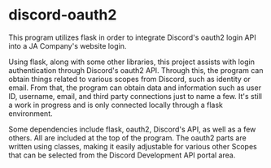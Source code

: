 # discord-oauth2
This program utilizes flask in order to integrate Discord's oauth2 login API into a JA Company's website login. 

Using flask, along with some other libraries, this project assists with login authentication through Discord's oauth2 API. 
Through this, the program can obtain things related to various scopes from Discord, such as identity or email. From that, 
the program can obtain data and information such as user ID, username, email, and third party connections just to name a few. 
It's still a work in progress and is only connected locally through a flask environment. 

Some dependencies include flask, oauth2, Discord's API, as well as a few others. All are included at the top of the program. The 
oauth2 parts are written using classes, making it easily adjustable for various other Scopes that can be selected from the Discord 
Development API portal area. 

